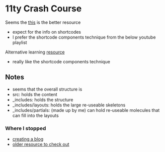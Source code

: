 # 11ty Crash Course

Seems the [this](https://dev.to/psypher1/lets-learn-11ty-part-1-installation-setup-3c0) is the better resource
- expect for the info on shortcodes 
- I prefer the shortcode components technique from the below youtube playlist

Alternative learning [resource](https://www.youtube.com/watch?v=uzM5lETc6Sg&list=PLtLXFsdHI8JTwScHvB924dY3PNwNJjjuW)
- really like the shortcode components technique

## Notes

- seems that the overall structure is
- src: holds the content
- \_includes: holds the structure
- \_includes/layouts: holds the large re-useable skeletons
- \_includes/partials: (made up by me) can hold re-useable molecules that can fill into the layouts

### Where I stopped

- [creating a blog](https://www.youtube.com/watch?v=2maHivd3pvA&list=PLtLXFsdHI8JTwScHvB924dY3PNwNJjjuW&index=5)
- [older resource to check out](https://learneleventyfromscratch.com/#about-your-instructor)
